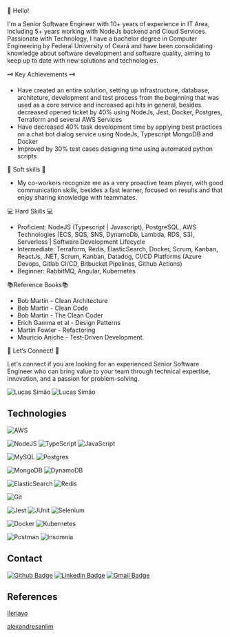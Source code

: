 👋 Hello! 

I'm a Senior Software Engineer with 10+ years of experience in IT Area, including 5+ years working with NodeJs backend and Cloud Services.
Passionate with Technology, I have a bachelor degree in Computer Engineering by Federal University of Ceará and have been consolidating knowledge about software development and software quality, aiming to keep up to date with new solutions and technologies.

🗝 Key Achievements 🗝
- Have created an entire solution, setting up infrastructure, database, architeture, development and test process from the beginning that was used as a core service and increased api hits in general, besides decreased opened ticket by 40% using NodeJs, Jest, Docker, Postgres, Terraform and several AWS Services
- Have decreased 40% task development time by applying best practices on a chat bot dialog service using NodeJs, Typescript MongoDB and Docker
- Improved by 30% test cases designing time using automated python scripts 

🧠 Soft skills 🧠

- My co-workers recognize me as a very proactive team player, with good communication skills, besides a fast learner, focused on results and that enjoy sharing knowledge with teammates.

💻 Hard Skills 💻
- Proficient: NodeJS (Typescript | Javascript), PostgreSQL, AWS Technologies (ECS, SQS, SNS, DynamoDb, Lambda, RDS, S3), Serverless | Software Development Lifecycle
- Intermediate: Terraform, Redis, ElasticSearch, Docker, Scrum, Kanban, ReactJs, .NET, Scrum, Kanban, Datadog, CI/CD Platforms (Azure Devops, Gitlab CI/CD, Bitbucket Pipelines, Github Actions)
- Beginner: RabbitMQ, Angular, Kubernetes

📚Reference Books📚
- Bob Martin - Clean Architecture
- Bob Martin - Clean Code
- Bob Martin - The Clean Coder
- Erich Gamma et al - Design Patterns
- Martin Fowler - Refactoring
- Mauricio Aniche - Test-Driven Development.

🌟 Let’s Connect! 🌟

Let's connect if you are looking for an experienced Senior Software Engineer who can bring value to your team through technical expertise, innovation, and a passion for problem-solving.

![Lucas Simão](https://github-readme-stats.vercel.app/api?username=lucsimao&show_icons=true&count_private=true&theme=dracula)
![Lucas Simão](https://github-readme-stats.vercel.app/api/top-langs/?username=lucsimao&layout=compact&langs_count=16&theme=dracula)

## Technologies
![AWS](https://img.shields.io/badge/AWS-%23FF9900.svg?style=for-the-badge&logo=amazon-aws&logoColor=white)


![NodeJS](https://img.shields.io/badge/node.js-%2343853D.svg?style=for-the-badge&logo=node.js&logoColor=white)
![TypeScript](https://img.shields.io/badge/typescript-%23007ACC.svg?style=for-the-badge&logo=typescript&logoColor=white)
![JavaScript](https://img.shields.io/badge/JavaScript-F7DF1E?style=for-the-badge&logo=javascript&logoColor=black)

![MySQL](https://img.shields.io/badge/mysql-%2300f.svg?style=for-the-badge&logo=mysql&logoColor=white)
![Postgres](https://img.shields.io/badge/postgres-%23316192.svg?style=for-the-badge&logo=postgresql&logoColor=white)

![MongoDB](https://img.shields.io/badge/MongoDB-%234ea94b.svg?style=for-the-badge&logo=mongodb&logoColor=white)
![DynamoDB](https://img.shields.io/badge/Amazon%20DynamoDB-4053D6?style=for-the-badge&logo=Amazon%20DynamoDB&logoColor=white)

![ElasticSearch](https://img.shields.io/badge/-ElasticSearch-005571?style=for-the-badge&logo=elasticsearch)
![Redis](https://img.shields.io/badge/redis-%23DD0031.svg?style=for-the-badge&logo=redis&logoColor=white)

![Git](https://img.shields.io/badge/git-%23F05033.svg?style=for-the-badge&logo=git&logoColor=white)

![Jest](https://img.shields.io/badge/-jest-%23C21325?style=for-the-badge&logo=jest&logoColor=white)
![JUnit](https://img.shields.io/badge/-Junit-%EE000000?style=for-the-badge&logo=junit&logoColor=white)
![Selenium](https://img.shields.io/badge/Selenium-414141?style=for-the-badge&logo=selenium&logoColor=white)

![Docker](https://img.shields.io/badge/docker-%230db7ed.svg?style=for-the-badge&logo=docker&logoColor=white)
![Kubernetes](https://img.shields.io/badge/kubernetes-%23326ce5.svg?style=for-the-badge&logo=kubernetes&logoColor=white)

![Postman](https://img.shields.io/badge/Postman-FF6C37?style=for-the-badge&logo=postman&logoColor=red)
![Insomnia](https://img.shields.io/badge/Insomnia-5849be?style=for-the-badge&logo=Insomnia&logoColor=white)

## Contact
[![Github Badge](https://img.shields.io/badge/GitHub-100000?style=for-the-badge&logo=github&logoColor=white)](https://github.com/lucsimao)
[![Linkedin Badge](https://img.shields.io/badge/LinkedIn-0077B5?style=for-the-badge&logo=linkedin&logoColor=white)](https://www.linkedin.com/in/lucsimao/)
[![Gmail Badge](https://img.shields.io/badge/Gmail-D14836?style=for-the-badge&logo=gmail&logoColor=white)
](mailto:lucasimao64@gmail.com)

## References
[Ileriayo](https://github.com/Ileriayo/markdown-badges)

[alexandresanlim](https://github.com/alexandresanlim/Badges4-README.md-Profile)

<!--
**lucsimao/lucsimao** is a ✨ _special_ ✨ repository because its `README.md` (this file) appears on your GitHub profile.

Here are some ideas to get you started:

- 🔭 I’m currently working on ...
- 🌱 I’m currently learning ...
- 👯 I’m looking to collaborate on ...
- 🤔 I’m looking for help with ...
- 💬 Ask me about ...
- 📫 How to reach me: ...
- 😄 Pronouns: ...
- ⚡ Fun fact: ...
-->
